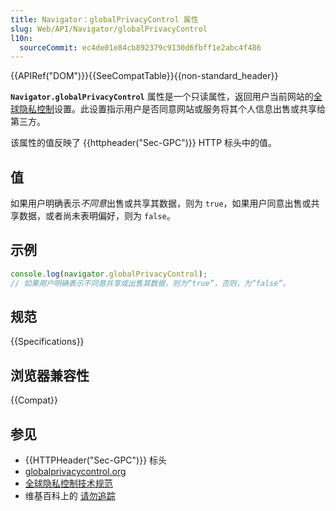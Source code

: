 ```yaml
---
title: Navigator：globalPrivacyControl 属性
slug: Web/API/Navigator/globalPrivacyControl
l10n:
  sourceCommit: ec4de01e84cb892379c9130d6fbff1e2abc4f486
---
```


{{APIRef("DOM")}}{{SeeCompatTable}}{{non-standard_header}}

**`Navigator.globalPrivacyControl`** 属性是一个只读属性，返回用户当前网站的[全球隐私控制](https://globalprivacycontrol.org/)设置。此设置指示用户是否同意网站或服务将其个人信息出售或共享给第三方。

该属性的值反映了 {{httpheader("Sec-GPC")}} HTTP 标头中的值。

## 值

如果用户明确表示*不同意*出售或共享其数据，则为 `true`，如果用户同意出售或共享数据，或者尚未表明偏好，则为 `false`。

## 示例

```js
console.log(navigator.globalPrivacyControl);
// 如果用户明确表示不同意共享或出售其数据，则为“true”，否则，为“false”。
```

## 规范

{{Specifications}}

## 浏览器兼容性

{{Compat}}

## 参见

- {{HTTPHeader("Sec-GPC")}} 标头
- [globalprivacycontrol.org](https://globalprivacycontrol.org/)
- [全球隐私控制技术规范](https://privacycg.github.io/gpc-spec/)
- 维基百科上的 [请勿追踪](https://zh.wikipedia.org/wiki/请勿追踪)
